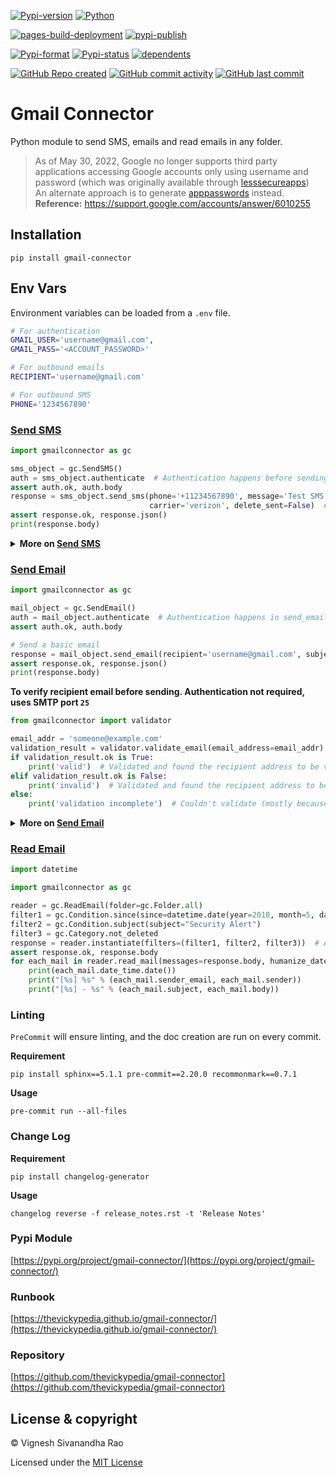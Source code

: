 [![Pypi-version](https://img.shields.io/pypi/v/gmail-connector)](https://pypi.org/project/gmail-connector)
[![Python](https://img.shields.io/badge/python-3.8%20%7C%203.9%20%7C%203.10-blue)](https://www.python.org/)

[![pages-build-deployment](https://github.com/thevickypedia/gmail-connector/actions/workflows/pages/pages-build-deployment/badge.svg)](https://github.com/thevickypedia/gmail-connector/actions/workflows/pages/pages-build-deployment)
[![pypi-publish](https://github.com/thevickypedia/gmail-connector/actions/workflows/python-publish.yml/badge.svg)](https://github.com/thevickypedia/gmail-connector/actions/workflows/python-publish.yml)

[![Pypi-format](https://img.shields.io/pypi/format/gmail-connector)](https://pypi.org/project/gmail-connector/#files)
[![Pypi-status](https://img.shields.io/pypi/status/gmail-connector)](https://pypi.org/project/gmail-connector)
[![dependents](https://img.shields.io/librariesio/dependents/pypi/gmail-connector)](https://github.com/thevickypedia/gmail-connector/network/dependents)

[![GitHub Repo created](https://img.shields.io/date/1599432310)](https://api.github.com/repos/thevickypedia/gmail-connector)
[![GitHub commit activity](https://img.shields.io/github/commit-activity/y/thevickypedia/gmail-connector)](https://api.github.com/repos/thevickypedia/gmail-connector)
[![GitHub last commit](https://img.shields.io/github/last-commit/thevickypedia/gmail-connector)](https://api.github.com/repos/thevickypedia/gmail-connector)

# Gmail Connector
Python module to send SMS, emails and read emails in any folder.

> As of May 30, 2022, Google no longer supports third party applications accessing Google accounts only using username and password (which was originally available through [lesssecureapps](https://myaccount.google.com/lesssecureapps))<br>
> An alternate approach is to generate [apppasswords](https://myaccount.google.com/apppasswords) instead.<br>
> **Reference:** https://support.google.com/accounts/answer/6010255

## Installation
```shell
pip install gmail-connector
```

## Env Vars
Environment variables can be loaded from a `.env` file.
```bash
# For authentication
GMAIL_USER='username@gmail.com',
GMAIL_PASS='<ACCOUNT_PASSWORD>'

# For outbound emails
RECIPIENT='username@gmail.com'

# For outbound SMS
PHONE='1234567890'
```

### [Send SMS](https://github.com/thevickypedia/gmail-connector/blob/master/gmailconnector/send_sms.py)
```python
import gmailconnector as gc

sms_object = gc.SendSMS()
auth = sms_object.authenticate  # Authentication happens before sending SMS if not instantiated separately
assert auth.ok, auth.body
response = sms_object.send_sms(phone='+11234567890', message='Test SMS using gmail-connector',
                               carrier='verizon', delete_sent=False)  # Stores the SMS in email's sent items
assert response.ok, response.json()
print(response.body)
```
<details>
<summary><strong>More on <a href="https://github.com/thevickypedia/gmail-connector/blob/master/gmailconnector/send_sms.py">Send SMS</a></strong></summary>

:warning: Gmail's SMS Gateway has a payload limit. So, it is recommended to break larger messages into multiple SMS.

###### Additional args:
- **subject:** Subject of the message. Defaults to `Message from GmailConnector`
- **carrier:** Use any of ``at&t``, ``t-mobile``, ``verizon``, ``boost``, ``cricket``, ``us-cellular``. Defaults to `t-mobile`.
- **sms_gateway:** SMS gateway of the carrier. Defaults to ``tmomail.net`` since the default carrier is ``t-mobile``.
- **delete_sent:** Boolean flag to delete the outbound email from SentItems. Defaults to ``True``

> Note: If known, using the `sms_gateway` will ensure proper delivery of the SMS.
</details>

### [Send Email](https://github.com/thevickypedia/gmail-connector/blob/master/gmailconnector/send_email.py)
```python
import gmailconnector as gc

mail_object = gc.SendEmail()
auth = mail_object.authenticate  # Authentication happens in send_email if not instantiated beforehand
assert auth.ok, auth.body

# Send a basic email
response = mail_object.send_email(recipient='username@gmail.com', subject='Howdy!')
assert response.ok, response.json()
print(response.body)
```

**To verify recipient email before sending. Authentication not required, uses SMTP port `25`**
```python
from gmailconnector import validator

email_addr = 'someone@example.com'
validation_result = validator.validate_email(email_address=email_addr)
if validation_result.ok is True:
    print('valid')  # Validated and found the recipient address to be valid
elif validation_result.ok is False:
    print('invalid')  # Validated and found the recipient address to be invalid
else:
    print('validation incomplete')  # Couldn't validate (mostly because port 25 is blocked by ISP)
```

<details>
<summary><strong>More on <a href="https://github.com/thevickypedia/gmail-connector/blob/master/gmailconnector/send_email.py">Send Email</a></strong></summary>

```python
import os
import gmailconnector as gc

mail_object = gc.SendEmail()
auth = mail_object.authenticate  # Authentication happens in send_email if not instantiated beforehand
assert auth.ok, auth.body

# Different use cases to add attachments with/without custom filenames to an email
images = [os.path.join(os.getcwd(), 'images', image) for image in os.listdir('images')]
names = ['Apple', 'Flower', 'Balloon']

# Use case 1 - Send an email with attachments but no custom attachment name
response = mail_object.send_email(recipient='username@gmail.com', subject='Howdy!',
                                  attachment=images)
assert response.ok, response.body
print(response.json())

# Use case 2 - Use a dictionary of attachments and custom attachment names
response = mail_object.send_email(recipient='username@gmail.com', subject='Howdy!',
                                  custom_attachment=dict(zip(images, names)))
assert response.ok, response.body
print(response.json())

# Use case 3 - Use list of attachments and list of custom attachment names
response = mail_object.send_email(recipient='username@gmail.com', subject='Howdy!',
                                  attachment=[images], filename=[names])
assert response.ok, response.body
print(response.json())

# Use case 4 - Use a single attachment and a custom attachment name for it
response = mail_object.send_email(recipient='username@gmail.com', subject='Howdy!',
                                  attachment=os.path.join('images', 'random_apple_xroamutiypa.jpeg'), filename='Apple')
assert response.ok, response.body
print(response.json())
```

###### Additional args:
- **body:** Body of the email. Defaults to blank.
- **html_body:** Body of the email formatted as HTML. Supports inline images with a public `src`.
- **attachment:** Filename(s) that has to be attached.
- **filename:** Custom name(s) for the attachment(s). Defaults to the attachment name itself.
- **sender:** Name that has to be used in the email.
- **cc:** Email address of the recipient to whom the email has to be CC'd.
- **bcc:** Email address of the recipient to whom the email has to be BCC'd.

> Note: To send email to more than one recipient, wrap `recipient`/`cc`/`bcc` in a list.
>
> `recipient=['username1@gmail.com', 'username2@gmail.com']`
</details>

### [Read Email](https://github.com/thevickypedia/gmail-connector/blob/master/gmailconnector/read_email.py)
```python
import datetime

import gmailconnector as gc

reader = gc.ReadEmail(folder=gc.Folder.all)
filter1 = gc.Condition.since(since=datetime.date(year=2010, month=5, day=1))
filter2 = gc.Condition.subject(subject="Security Alert")
filter3 = gc.Category.not_deleted
response = reader.instantiate(filters=(filter1, filter2, filter3))  # Apply multiple filters at the same time
assert response.ok, response.body
for each_mail in reader.read_mail(messages=response.body, humanize_datetime=False):  # False to get datetime object
    print(each_mail.date_time.date())
    print("[%s] %s" % (each_mail.sender_email, each_mail.sender))
    print("[%s] - %s" % (each_mail.subject, each_mail.body))
```

### Linting
`PreCommit` will ensure linting, and the doc creation are run on every commit.

**Requirement**
```shell
pip install sphinx==5.1.1 pre-commit==2.20.0 recommonmark==0.7.1
```

**Usage**
```shell
pre-commit run --all-files
```

### Change Log
**Requirement**
```shell
pip install changelog-generator
```

**Usage**
```shell
changelog reverse -f release_notes.rst -t 'Release Notes'
```

### Pypi Module
[https://pypi.org/project/gmail-connector/](https://pypi.org/project/gmail-connector/)

### Runbook
[https://thevickypedia.github.io/gmail-connector/](https://thevickypedia.github.io/gmail-connector/)

### Repository
[https://github.com/thevickypedia/gmail-connector](https://github.com/thevickypedia/gmail-connector)

## License & copyright

&copy; Vignesh Sivanandha Rao

Licensed under the [MIT License](https://github.com/thevickypedia/gmail-connector/blob/master/LICENSE)
